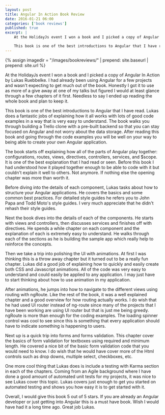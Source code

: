 ```yaml
---
layout: post
title: Angular In Action Book Review  
date: 2016-01-21 06:00
categories: ['book reviews']
published: true
excerpt: |
    At the HolidayJs event I won a book and I picked a copy of Angular In Action by Lukas Ruebbelke.  I had already been using Angular for a few projects and wasn't expecting to get much out of the book.  Honestly I got it to use as more of a give away at one of my talks but figured I would at least glance through a few chapters of it first.  Needless to say I ended up reading the whole book and plan to keep it.

    This book is one of the best introductions to Angular that I have read.  Lukas does a fantastic jobs of explaining how it all works with lots of good code examples in a way that is very easy to understand.  The book walks you through building a Trello clone with a pre-built backend so that you can stay focused on Angular and not worry about the data storage.  After reading this book and going through the code examples you will be well on your way to being able to create your own Angular application.
---
```


{% assign imagedir = "/images/bookreviews/" | prepend: site.baseurl | prepend: site.url %}

At the HolidayJs event I won a book and I picked a copy of Angular In Action by Lukas Ruebbelke.  I had already been using Angular for a few projects and wasn't expecting to get much out of the book.  Honestly I got it to use as more of a give away at one of my talks but figured I would at least glance through a few chapters of it first.  Needless to say I ended up reading the whole book and plan to keep it.

This book is one of the best introductions to Angular that I have read.  Lukas does a fantastic jobs of explaining how it all works with lots of good code examples in a way that is very easy to understand.  The book walks you through building a Trello clone with a pre-built backend so that you can stay focused on Angular and not worry about the data storage.  After reading this book and going through the code examples you will be well on your way to being able to create your own Angular application.

The book starts off explaining how all of the parts of Angular play together: configurations, routes, views, directives, controllers, services, and $scope.  It is one of the best explanation that I had read or seen.  Before this book I had  understood how it played together enough to be able to code with it but couldn't explain it well to others.  Not anymore.  If nothing else the opening chapter was more than worth it. 

Before diving into the details of each component, Lukas tasks about how to structure your Angular applications.  He covers the basics and some common best practices.  For detailed style guides he refers you to John Papa and Todd Moto's style guides.  I very much appreciate that he didn't rehash their style guides.  
  
Next the book dives into the details of each of the components.  He starts with views and controllers, then discusses services and  finishes off with directives.  He spends a while chapter on each component and the explanation of each is extremely easy to understand.  He walks through each of the sections as he is building the sample app which really help to reinforce the concepts.   

Then we take a trip into polishing the UI with animations.  At first I was thinking this is a throw away chapter but it turned out to be a really fun chapter.  Lukas did a good job of explaining how to quickly and easily create both CSS and Javascript animations.  All of the code was very easy to understand and could easily be applied to any application.  I may just have to start thinking about how to use animation in my application.  

After animations, he jumps into how to navigate to the different views using routing with ngRoute.  Like the rest of the book, it was a well explained chapter and a good overview for how routing actually works.  I do wish that he had used UI router instead of ng-route since many of the projects that I have been working are using UI router but that is just me being greedy.  ngRoute is more than enough for the coding examples.  The loading spinner control was cool to see since this is something that every application should have to indicate something is happening to users.  

Next up is a quick trip into forms and forms validation.  This chapter cover the basics of form validation for textboxes using required and minimum length.  He covered a nice bit of the basic form validation code that you would need to know.  I do wish that he would have cover more of the Html controls such as drop downs, multiple select, checkboxes, etc.   

One more cool thing that Lukas does is include a testing with Karma section in each of the chapters.  Coming from an Agile background where I have done a good amount of automated unit tests for my projects, it was nice to see Lukas cover this topic.  Lukas covers just enough to get you started on automated testing and shows you how easy it is to get started with it.     

Overall, I would give this book 5 out of 5 stars.  If you are already an Angular developer or just getting into Angular this is a must have book.  Wish I would have had it a long time ago.  Great job Lukas. 
